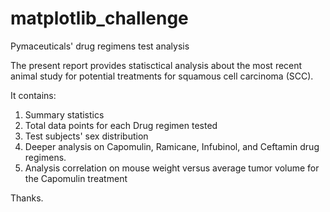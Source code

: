 # matplotlib_challenge
Pymaceuticals' drug regimens test analysis

The present report provides statisctical analysis about the most recent animal study for potential treatments for squamous cell carcinoma (SCC). 

It contains:

1. Summary statistics
2. Total data points for each Drug regimen tested
3. Test subjects' sex distribution
4. Deeper analysis on Capomulin, Ramicane, Infubinol, and Ceftamin drug regimens.
5. Analysis correlation on mouse weight versus average tumor volume for the Capomulin treatment

Thanks.
